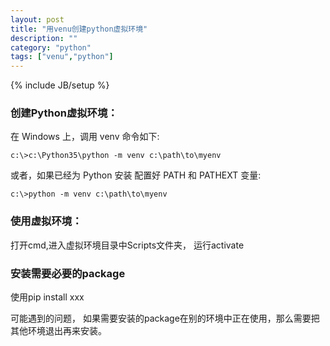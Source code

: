 ```yaml
---
layout: post
title: "用venu创建python虚拟环境"
description: ""
category: "python"
tags: ["venu","python"]
---
```

{% include JB/setup %}


### 创建Python虚拟环境：

在 Windows 上，调用 venv 命令如下:
```
c:\>c:\Python35\python -m venv c:\path\to\myenv
```
或者，如果已经为 Python 安装 配置好 PATH 和 PATHEXT 变量:
```
c:\>python -m venv c:\path\to\myenv
```

### 使用虚拟环境：
打开cmd,进入虚拟环境目录中Scripts文件夹， 运行activate

### 安装需要必要的package
使用pip install xxx

可能遇到的问题， 如果需要安装的package在别的环境中正在使用，那么需要把其他环境退出再来安装。